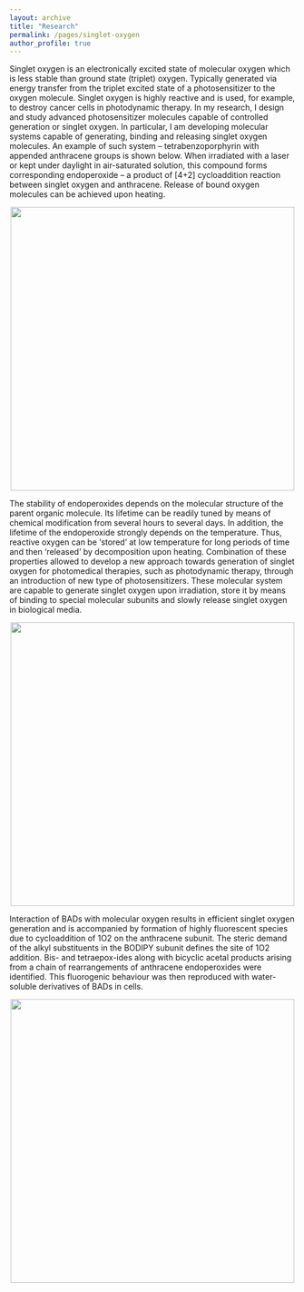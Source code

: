 ```yaml
---
layout: archive
title: "Research"
permalink: /pages/singlet-oxygen
author_profile: true
---
```

Singlet oxygen is an electronically excited state of molecular oxygen which is less stable than ground state (triplet) oxygen. 
Typically generated via energy transfer from the triplet excited state of a photosensitizer to the oxygen molecule. 
Singlet oxygen is highly reactive and is used, for example, to destroy cancer cells in photodynamic therapy. 
In my research, I design and study advanced photosensitizer molecules capable of controlled generation or singlet oxygen. 
In particular, I am developing molecular systems capable of generating, binding and releasing singlet oxygen molecules. 
An example of such system – tetrabenzoporphyrin with appended anthracene groups is shown below. 
When irradiated with a laser or kept under daylight in air-saturated solution, this compound forms corresponding endoperoxide – 
a product of [4+2] cycloaddition reaction between singlet oxygen and anthracene. 
Release of bound oxygen molecules can be achieved upon heating.

<div style="text-align:center"><img src="https://mihafil.github.io/academic/images/TBP-O2.jpg" style="width:500px;height:auto"></div>

The stability of endoperoxides depends on the molecular structure of the parent organic molecule. Its lifetime can be readily tuned by means of chemical modification from several hours to several days. In addition, the lifetime of the endoperoxide strongly depends on the temperature. Thus, reactive oxygen can be ‘stored’ at low temperature for long periods of time and then ‘released’ by decomposition upon heating. Combination of these properties allowed to develop a new approach towards generation of singlet oxygen for photomedical therapies, such as photodynamic therapy, through an introduction of new type of photosensitizers. These molecular system are capable to generate singlet oxygen upon irradiation, store it by means of binding to special molecular subunits and slowly release singlet oxygen in biological media.

<div style="text-align:center"><img src="https://mihafil.github.io/academic/images/pyridone-porphyrins.jpg" style="width:500px;height:auto"></div>

Interaction of BADs with molecular oxygen results in efficient singlet oxygen generation and is accompanied by formation of highly fluorescent species due to cycloaddition of 1O2 on the anthracene subunit. The steric demand of the alkyl substituents in the BODIPY subunit defines the site of 1O2 addition. Bis- and tetraepox-ides along with bicyclic acetal products arising from a chain of rearrangements of anthracene endoperoxides were identified. This fluorogenic behaviour was then reproduced with water-soluble derivatives of BADs in cells.

<div style="text-align:center"><img src="https://mihafil.github.io/academic/images/bodipy-O2.jpg" style="width:500px;height:auto"></div>


